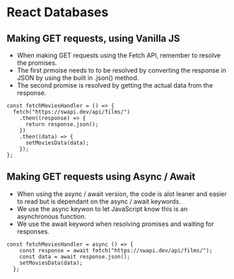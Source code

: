 # **React Databases**

## **Making GET requests, using Vanilla JS**

- When making GET requests using the Fetch API, remember to resolve the promises.
- The first prmoise needs to to be resolved by converting the response in JSON by using the built in .json() method.
- The second promise is resolved by getting the actual data from the response.

```
const fetchMoviesHandler = () => {
  fetch("https://swapi.dev/api/films/")
    .then((response) => {
      return response.json();
    })
    .then((data) => {
      setMoviesData(data);
    });
};
```

## **Making GET requests using Async / Await**

- When using the async / await version, the code is alot leaner and easier to read but is dependant on the async / await keywords.
- We use the async keywon to let JavaScript know this is an asynchronous function.
- We use the await keyword when resolving promises and waiting for responses.

```
const fetchMoviesHandler = async () => {
    const response = await fetch("https://swapi.dev/api/films/");
    const data = await response.json();
    setMoviesData(data);
  };
```
